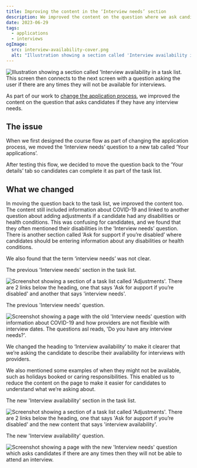 ```yaml
---
title: Improving the content in the ‘Interview needs’ section
description: We improved the content on the question where we ask candidates about their interview availablity
date: 2023-06-29
tags:
  - applications
  - interviews
ogImage:
  src: interview-availability-cover.png
  alt: "Illustration showing a section called 'Interview availability in a task list. This screen then connects to the next screen with a question asking the user if there are any times they will not be available for interviews."
---
```


![Illustration showing a section called 'Interview availability in a task list. This screen then connects to the next screen with a question asking the user if there are any times they will not be available for interviews.](interview-availability-cover.png)

As part of our work to [change the application process](/apply-for-teacher-training/changing-application-process/), we improved the content on the question that asks candidates if they have any interview needs.

## The issue

When we first designed the course flow as part of changing the application process, we moved the ‘Interview needs’ question to a new tab called ‘Your applications’.

After testing this flow, we decided to move the question back to the ‘Your details’ tab so candidates can complete it as part of the task list.

## What we changed

In moving the question back to the task list, we improved the content too. The content still included information about COVID-19 and linked to another question about adding adjustments if a candidate had any disabilities or health conditions. This was confusing for candidates, and we found that they often mentioned their disabilities in the ‘Interview needs’ question. There is another section called ‘Ask for support if you’re disabled’ where candidates should be entering information about any disabilities or health conditions.

We also found that the term ‘interview needs’ was not clear.

The previous 'Interview needs' section in the task list.

![Screenshot showing a section of a task list called 'Adjustments'. There are 2 links below the heading, one that says 'Ask for aupport if you’re disabled' and another that says 'interview needs'.](previous-interview-needs.png)

The previous 'Interview needs' question.

![Screenshot showing a page with the old 'Interview needs' question with information about COVID-19 and how providers are not flexible with interview dates. The questions asl reads, 'Do you have any interview needs?'.](previous-interview-needs-task-list.png)

We changed the heading to ‘Interview availability’ to make it clearer that we’re asking the candidate to describe their availability for interviews with providers.

We also mentioned some examples of when they might not be available, such as holidays booked or caring responsibilities. This enabled us to reduce the content on the page to make it easier for candidates to understand what we’re asking about.

The new 'Interview availability' section in the task list.

![Screenshot showing a section of a task list called 'Adjustments'. There are 2 links below the heading, one that says 'Ask for aupport if you’re disabled' and the new content that says 'interview availability'.](interview-availability-task-list.png)

The new 'Interview availability' question.

![Screenshot showing a page with the new 'Interview needs' question which asks candidates if there are any times then they will not be able to attend an interview.](interview-availability-question.png)
